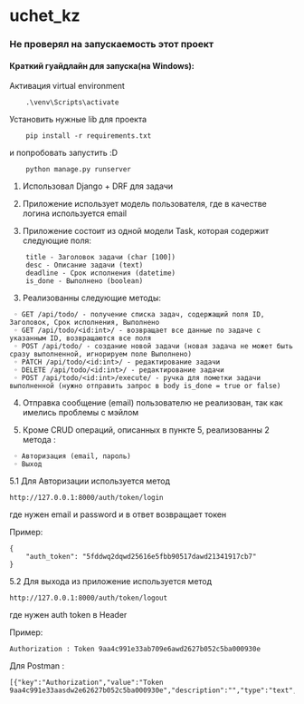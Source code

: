 # uchet_kz

### Не проверял на запускаемость этот проект


#### Краткий гуайдлайн для запуска(на Windows):

 Активация virtual environment
```
    .\venv\Scripts\activate
```

 Установить нужные lib для проекта
```
    pip install -r requirements.txt
```
и попробовать запустить :D

```
    python manage.py runserver
```

1. Использовал Django + DRF для задачи

2. Приложение использует модель пользователя, где в качестве логина используется email

3. Приложение состоит из одной модели Task, которая содержит следующие поля:
```
    title - Заголовок задачи (char [100])
    desc - Описание задачи (text)
    deadline - Срок исполнения (datetime)
    is_done - Выполнено (boolean)
```
3. Реализованны следующие методы:

```
 ◦ GET /api/todo/ - получение списка задач, содержащий поля ID, Заголовок, Срок исполнения, Выполнено
 ◦ GET /api/todo/<id:int>/ - возвращает все данные по задаче с указанным ID, возвращаются все поля
 ◦ POST /api/todo/ - создание новой задачи (новая задача не может быть сразу выполненной, игнорируем поле Выполнено)
 ◦ PATCH /api/todo/<id:int>/ - редактирование задачи
 ◦ DELETE /api/todo/<id:int>/ - редактирование задачи
 ◦ POST /api/todo/<id:int>/execute/ - ручка для пометки задачи выполненной (нужно отправить запрос в body is_done = true or false) 
```

4. Отправка сообщение (email) пользователю не реализован, так как имелись проблемы с мэйлом

5. Кроме CRUD операций, описанных в пункте 5, реализованны 2 метода :
```
 ◦ Авторизация (email, пароль)
 ◦ Выход
```

5.1 Для Авторизации используется метод 

    http://127.0.0.1:8000/auth/token/login

где нужен email и password и в ответ возвращает токен 

Пример:
```
{
    "auth_token": "5fddwq2dqwd25616e5fbb90517dawd21341917cb7"
}
```
5.2 Для выхода из приложение используется метод 

    http://127.0.0.1:8000/auth/token/logout 

где нужен auth token в Header

Пример:
```
Authorization : Token 9aa4c991e33ab709e6awd2627b052c5ba000930e
```
Для Postman : 
```
[{"key":"Authorization","value":"Token 9aa4c991e33aasdw2e62627b052c5ba000930e","description":"","type":"text","enabled":true}]  
```